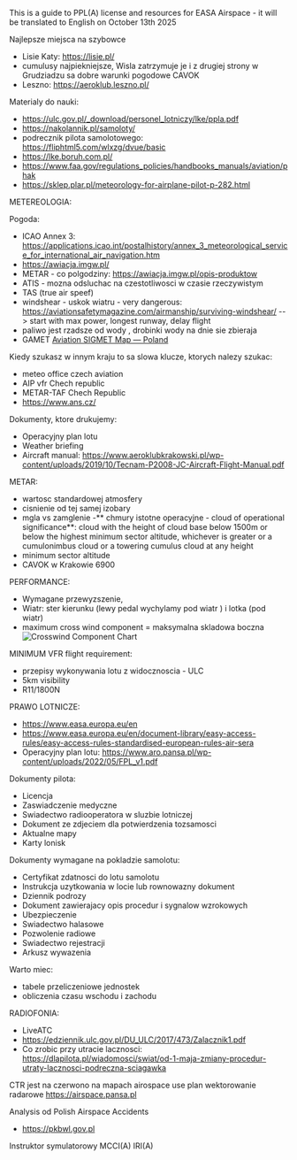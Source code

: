 This is a guide to PPL(A) license and resources for EASA Airspace - it will be translated to English on October 13th 2025

Najlepsze miejsca na szybowce 
- Lisie Katy: https://lisie.pl/
 - cumulusy najpiekniejsze, Wisla zatrzymuje je i z drugiej strony w Grudziadzu sa dobre warunki pogodowe CAVOK
- Leszno: https://aeroklub.leszno.pl/

Materialy do nauki:
- https://ulc.gov.pl/_download/personel_lotniczy/lke/ppla.pdf
- https://nakolannik.pl/samoloty/
- podrecznik pilota samolotowego: https://fliphtml5.com/wlxzg/dvue/basic
- https://lke.boruh.com.pl/
- https://www.faa.gov/regulations_policies/handbooks_manuals/aviation/phak
- https://sklep.plar.pl/meteorology-for-airplane-pilot-p-282.html

METEREOLOGIA:

Pogoda:
- ICAO Annex 3: https://applications.icao.int/postalhistory/annex_3_meteorological_service_for_international_air_navigation.htm
- https://awiacja.imgw.pl/
- METAR - co polgodziny: https://awiacja.imgw.pl/opis-produktow
- ATIS - mozna odsluchac na czestotliwosci w czasie rzeczywistym
- TAS (true air speef)
- windshear - uskok wiatru - very dangerous: https://aviationsafetymagazine.com/airmanship/surviving-windshear/ --> start with max power, longest runway, delay flight
- paliwo jest rzadsze od wody , drobinki wody na dnie sie zbieraja
- GAMET
[Aviation SIGMET Map — Poland](https://aviation-api.imgw.pl/image/significant/pl)

Kiedy szukasz w innym kraju to sa slowa klucze, ktorych nalezy szukac:
- meteo office czech aviation
- AIP vfr Chech republic
- METAR-TAF Chech Republic
- [https://www.ans.cz/ ](https://aim.rlp.cz/vfrmanual/actual/gen_1_cz.html)

Dokumenty, ktore drukujemy:
- Operacyjny plan lotu 
- Weather briefing
- Aircraft manual: https://www.aeroklubkrakowski.pl/wp-content/uploads/2019/10/Tecnam-P2008-JC-Aircraft-Flight-Manual.pdf

METAR:
- wartosc standardowej atmosfery
- cisnienie od tej samej izobary
- mgla vs zamglenie
-** chmury istotne operacyjne - cloud of operational significance**: cloud with the height of cloud base below 1500m or below the highest minimum sector altitude, whichever is greater or a cumulonimbus cloud or a towering cumulus cloud at any height
 -  minimum sector altitude
 -  CAVOK w Krakowie 6900

PERFORMANCE:
- Wymagane przewyzszenie,
- Wiatr: ster kierunku (lewy pedal wychylamy pod wiatr ) i lotka (pod wiatr)
- maximum cross wind component  = maksymalna skladowa boczna
 ![Crosswind Component Chart](https://mycfibook.com/wp-content/uploads/media/Crosswind-Component-Chart.svg)

MINIMUM VFR flight requirement:
- przepisy wykonywania lotu z widocznoscia - ULC 
- 5km visibility
- R11/1800N


PRAWO LOTNICZE:
- https://www.easa.europa.eu/en
- https://www.easa.europa.eu/en/document-library/easy-access-rules/easy-access-rules-standardised-european-rules-air-sera
- Operacyjny plan lotu: https://www.aro.pansa.pl/wp-content/uploads/2022/05/FPL_v1.pdf

Dokumenty pilota:
- Licencja
- Zaswiadczenie medyczne
- Swiadectwo radiooperatora w sluzbie lotniczej
- Dokument ze zdjeciem dla potwierdzenia tozsamosci
- Aktualne mapy
- Karty lonisk

Dokumenty wymagane na pokladzie samolotu:
- Certyfikat zdatnosci do lotu samolotu
- Instrukcja uzytkowania w locie lub rownowazny dokument
- Dziennik podrozy
- Dokument zawierajacy opis procedur i sygnalow wzrokowych
- Ubezpieczenie
- Swiadectwo halasowe
- Pozwolenie radiowe
- Swiadectwo rejestracji
- Arkusz wywazenia

Warto miec:
- tabele przeliczeniowe jednostek
- obliczenia czasu wschodu i zachodu


RADIOFONIA:
- LiveATC
- https://edziennik.ulc.gov.pl/DU_ULC/2017/473/Zalacznik1.pdf
- Co zrobic przy utracie lacznosci: https://dlapilota.pl/wiadomosci/swiat/od-1-maja-zmiany-procedur-utraty-lacznosci-podreczna-sciagawka

CTR jest na czerwono na mapach
airospace use plan 
wektorowanie radarowe 
https://airspace.pansa.pl

Analysis od Polish Airspace Accidents 
- https://pkbwl.gov.pl


Instruktor symulatorowy MCCI(A) IRI(A)
